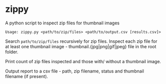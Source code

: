 # zippy
A python script to inspect zip files for thumbnail images

```Usage: zippy.py <path/to/zip/files> <path/to/output.csv [results.csv]>```

Search ```path/to/zip/files``` recursively for zip files. Inspect each zip file for at least one thumbnail image - thumbnail.{jpg|png|gif|jpeg} file in the root folder.

Print count of zip files inspected and those with/ without a thumbnail image.

Output report to a csv file - path, zip filename, status and thumbnail filename (if present).
